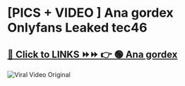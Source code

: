
 # [PICS + VIDEO ] Ana gordex Onlyfans Leaked tec46

## <h2><a href="https://clipsfans.com/Ana_gordex&ref=git">🔗 Click to LINKS ⏩⏩ 👉 🟢 Ana gordex </a></h2>

<a href="https://clipsfans.com/Ana_gordex&ref=git" rel="nofollow" data-target="animated-image.originalLink"><img src="https://i.ibb.co.com/xMMVF88/686577567.gif" alt="Viral Video Original" style="max-width: 100%; display: inline-block;" data-target="animated-image.originalImage"></a>

